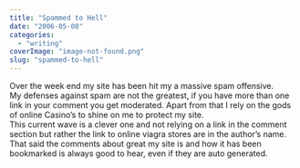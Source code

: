 ```yaml
---
title: "Spammed to Hell"
date: "2006-05-08"
categories: 
  - "writing"
coverImage: "image-not-found.png"
slug: "spammed-to-hell"
---
```


Over the week end my site has been hit my a massive spam offensive.  
My defenses against spam are not the greatest, if you have more than one link in your comment you get moderated. Apart from that I rely on the gods of online Casino’s to shine on me to protect my site.  
This current wave is a clever one and not relying on a link in the comment section but rather the link to online viagra stores are in the author’s name.  
That said the comments about great my site is and how it has been bookmarked is always good to hear, even if they are auto generated.
